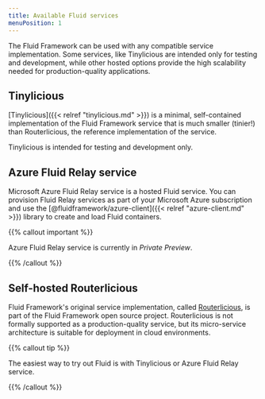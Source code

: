 ```yaml
---
title: Available Fluid services
menuPosition: 1
---
```


The Fluid Framework can be used with any compatible service implementation. Some services, like Tinylicious are intended
only for testing and development, while other hosted options provide the high scalability needed for production-quality
applications.

## Tinylicious

[Tinylicious]({{< relref "tinylicious.md" >}}) is a minimal, self-contained implementation of the Fluid Framework
service that is much smaller (tinier!) than Routerlicious, the reference implementation of the service.

Tinylicious is intended for testing and development only.

## Azure Fluid Relay service

Microsoft Azure Fluid Relay service is a hosted Fluid service. You can provision Fluid Relay services as part of your
Microsoft Azure subscription and use the [@fluidframework/azure-client]({{< relref "azure-client.md" >}}) library to
create and load Fluid containers.

{{% callout important %}}

Azure Fluid Relay service is currently in *Private Preview*.

{{% /callout %}}

## Self-hosted Routerlicious

Fluid Framework's original service implementation, called [Routerlicious](https://github.com/microsoft/FluidFramework/tree/main/server), is part of the Fluid Framework open source
project. Routerlicious is not formally supported as a production-quality service, but its micro-service architecture is suitable for
deployment in cloud environments.

{{% callout tip %}}

The easiest way to try out Fluid is with Tinylicious or Azure Fluid Relay service.

{{% /callout %}}
